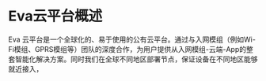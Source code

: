 # Eva云平台概述

Eva 云平台是一个全球化的、易于使用的公有云平台。通过与入网模组（例如Wi-Fi模组、GPRS模组等）团队的深度合作，为用户提供从入网模组-云端-App的整套智能化解决方案。同时我们在全球不同地区部署节点，保证设备在不同地区能够就近接入，

